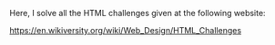 Here, I solve all the HTML challenges given at the following website:

https://en.wikiversity.org/wiki/Web_Design/HTML_Challenges
